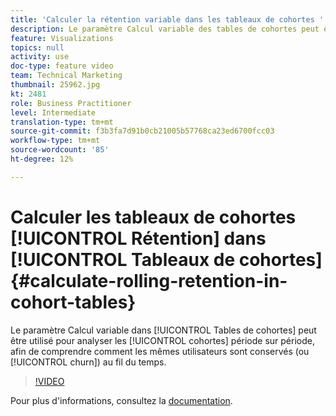 ```yaml
---
title: 'Calculer la rétention variable dans les tableaux de cohortes '
description: Le paramètre Calcul variable des tables de cohortes peut être utilisé pour analyser les cohortes sur une période donnée, afin de comprendre comment les mêmes utilisateurs sont retenus (ou générés) au fil du temps.
feature: Visualizations
topics: null
activity: use
doc-type: feature video
team: Technical Marketing
thumbnail: 25962.jpg
kt: 2481
role: Business Practitioner
level: Intermediate
translation-type: tm+mt
source-git-commit: f3b3fa7d91b0cb21005b57768ca23ed6700fcc03
workflow-type: tm+mt
source-wordcount: '85'
ht-degree: 12%

---
```



# Calculer les tableaux de cohortes [!UICONTROL Rétention] dans [!UICONTROL Tableaux de cohortes] {#calculate-rolling-retention-in-cohort-tables}

Le paramètre Calcul variable dans [!UICONTROL Tables de cohortes] peut être utilisé pour analyser les [!UICONTROL cohortes] période sur période, afin de comprendre comment les mêmes utilisateurs sont conservés (ou [!UICONTROL churn]) au fil du temps.

>[!VIDEO](https://video.tv.adobe.com/v/25962/?quality=12)

Pour plus d&#39;informations, consultez la [documentation](https://marketing.adobe.com/resources/help/fr_FR/analytics/analysis-workspace/cohort_analysis.html).
